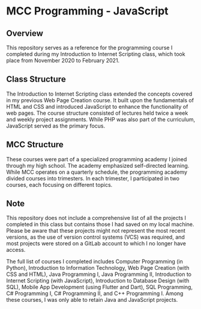 # MCC Programming - JavaScript

## Overview

This repository serves as a reference for the programming course I completed during my Introduction to Internet Scripting class, which took place from November 2020 to February 2021.

## Class Structure

The Introduction to Internet Scripting class extended the concepts covered in my previous Web Page Creation course. It built upon the fundamentals of HTML and CSS and introduced JavaScript to enhance the functionality of web pages. The course structure consisted of lectures held twice a week and weekly project assignments. While PHP was also part of the curriculum, JavaScript served as the primary focus.

## MCC Structure

These courses were part of a specialized programming academy I joined through my high school. The academy emphasized self-directed learning. While MCC operates on a quarterly schedule, the programming academy divided courses into trimesters. In each trimester, I participated in two courses, each focusing on different topics.

## Note

This repository does not include a comprehensive list of all the projects I completed in this class but contains those I had saved on my local machine. Please be aware that these projects might not represent the most recent versions, as the use of version control systems (VCS) was required, and most projects were stored on a GitLab account to which I no longer have access.

The full list of courses I completed includes Computer Programming (in Python), Introduction to Information Technology, Web Page Creation (with CSS and HTML), Java Programming I, Java Programming II, Introduction to Internet Scripting (with JavaScript), Introduction to Database Design (with SQL), Mobile App Development (using Flutter and Dart), SQL Programming, C# Programming I, C# Programming II, and C++ Programming I. Among these courses, I was only able to retain Java and JavaScript projects.
